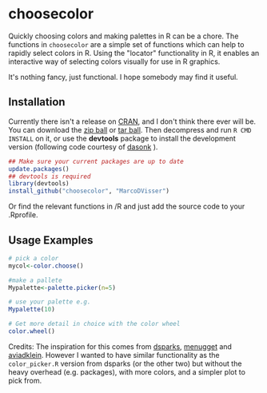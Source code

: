 choosecolor
==========

Quickly choosing colors and making palettes in R can be a chore.
The functions in `choosecolor` are a simple set of functions 
which can help to rapidly select  colors in R.  Using the "locator"
functionality in R, it enables an interactive way of selecting colors 
visually for use in R graphics. 

It's nothing fancy, just functional. I hope somebody may find it useful.

## Installation

Currently there isn't a release on [CRAN](http://cran.r-project.org/),
and I don't think there ever will be. You can 
download the [zip ball](https://github.com/MarcoDVisser/choosecolor/zipball/master) 
or [tar ball](https://github.com/MarcoDVisser/choosecolor/tarball/master).
Then decompress and run `R CMD INSTALL` on it, 
or use the **devtools** package to install the development version
(following code courtesy of [dasonk](https://github.com/Dasonk) ).

```r
## Make sure your current packages are up to date
update.packages()
## devtools is required
library(devtools)
install_github("choosecolor", "MarcoDVisser")
```

Or find the relevant functions in /R and just 
add the source code to your .Rprofile.
 
## Usage Examples

```r
# pick a color
mycol<-color.choose()

#make a pallete 
Mypalette<-palette.picker(n=5) 

# use your palette e.g.
Mypalette(10)

# Get more detail in choice with the color wheel
color.wheel()

```
Credits:
The inspiration for this comes from [dsparks](https://gist.github.com/dsparks/4021110),
[menugget](http://menugget.blogspot.nl/2013/01/choosing-colors-visually-with-getcolors.html#more)
and [aviadklein](http://aviadklein.wordpress.com/2010/05/21/color-choosing-made-easy/).
However I wanted to have similar functionality as the `color_picker.R` 
version from dsparks (or the other two) but without the heavy overhead (e.g. packages), with 
more colors, and a simpler plot to pick from.

